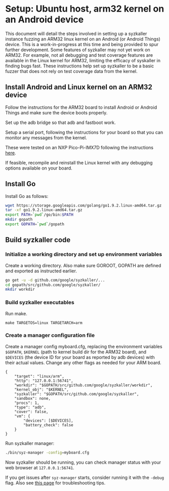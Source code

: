 # Setup: Ubuntu host, arm32 kernel on an Android device

This document will detail the steps involved in setting up a syzkaller instance fuzzing an ARM32 linux kernel on an Android (or Android Things) device. This is a work-in-progress at this time and being provided to spur further development. Some features of syzkaller may not yet work on ARM32. For example, not all debugging and test coverage features are available in the Linux kernel for ARM32, limiting the efficacy of syskaller in finding bugs fast. These instructions help set up syzkaller to be a basic fuzzer that does not rely on test coverage data from the kernel. 

## Install Android and Linux kernel on an ARM32 device

Follow the instructions for the ARM32 board to install Android or 
Android Things and make sure the device boots properly.

Set up the adb bridge so that adb and fastboot work.

Setup a serial port, following the instructions for your board so that you can monitor any messages from the kernel.

These were tested on an NXP Pico-Pi-IMX7D following the instructions [here](https://developer.android.com/things/hardware/developer-kits.html).

If feasible, recompile and reinstall the Linux kernel with any debugging options available on your board.

## Install Go

Install Go as follows:
``` bash
wget https://storage.googleapis.com/golang/go1.9.2.linux-amd64.tar.gz
tar -xf go1.9.2.linux-amd64.tar.gz
export PATH=`pwd`/go/bin:$PATH
mkdir gopath
export GOPATH=`pwd`/gopath
```

## Build syzkaller code

### Initialize a working directory and set up environment variables

Create a working directory. Also make sure GOROOT, GOPATH are defined and exported as instructed earlier.

``` bash
go get -u -d github.com/google/syzkaller/...
cd gopath/src/github.com/google/syzkaller/
mkdir workdir 
```

### Build syzkaller executables

Run make. 
```
make TARGETOS=linux TARGETARCH=arm
```

### Create a manager configuration file

Create a manager config myboard.cfg, replacing the environment
variables `$GOPATH`, `$KERNEL` (path to kernel build dir for the ARM32 board), and `$DEVICES` (the device ID for your board as reported by adb devices) with their actual values. Change any other flags as needed for your ARM board.
```
{
	"target": "linux/arm",
	"http": "127.0.0.1:56741",
	"workdir": "$GOPATH/src/github.com/google/syzkaller/workdir",
	"kernel_obj": "$KERNEL",
	"syzkaller": "$GOPATH/src/github.com/google/syzkaller",
	"sandbox": none,
	"procs": 1,
	"type": "adb",
	"cover": false, 
	"vm": {
		"devices": [$DEVICES],
		"battery_check": false
	}
}
```

Run syzkaller manager:
``` bash
./bin/syz-manager -config=myboard.cfg
```

Now syzkaller should be running, you can check manager status with your web browser at `127.0.0.1:56741`.

If you get issues after `syz-manager` starts, consider running it with the `-debug` flag.
Also see [this page](troubleshooting.md) for troubleshooting tips.
